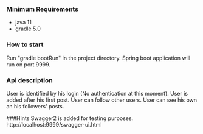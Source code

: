### Minimum Requirements
* java 11
* gradle 5.0

### How to start
Run "gradle bootRun" in the project directory. 
Spring boot application will run on port 9999. 

### Api description
User is identified by his login (No authentication at this moment).
User is added after his first post.
User can follow other users.
User can see his own an his followers' posts.

###Hints
Swagger2 is added for testing purposes.
http://localhost:9999/swagger-ui.html
